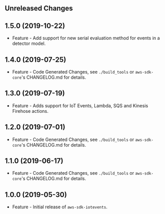 Unreleased Changes
------------------

1.5.0 (2019-10-22)
------------------

* Feature - Add support for new serial evaluation method for events in a detector model.

1.4.0 (2019-07-25)
------------------

* Feature - Code Generated Changes, see `./build_tools` or `aws-sdk-core`'s CHANGELOG.md for details.

1.3.0 (2019-07-19)
------------------

* Feature - Adds support for IoT Events, Lambda, SQS and Kinesis Firehose actions.

1.2.0 (2019-07-01)
------------------

* Feature - Code Generated Changes, see `./build_tools` or `aws-sdk-core`'s CHANGELOG.md for details.

1.1.0 (2019-06-17)
------------------

* Feature - Code Generated Changes, see `./build_tools` or `aws-sdk-core`'s CHANGELOG.md for details.

1.0.0 (2019-05-30)
------------------

* Feature - Initial release of `aws-sdk-iotevents`.


